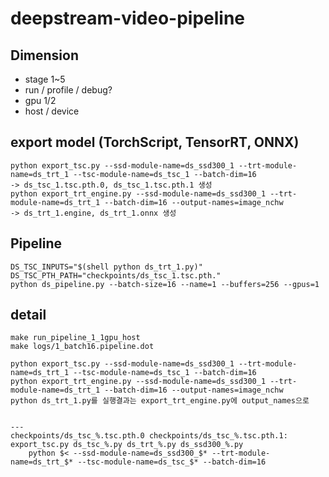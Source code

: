# deepstream-video-pipeline

## Dimension
- stage 1~5
- run / profile / debug?
- gpu 1/2
- host / device

## export model (TorchScript, TensorRT, ONNX)
    
    python export_tsc.py --ssd-module-name=ds_ssd300_1 --trt-module-name=ds_trt_1 --tsc-module-name=ds_tsc_1 --batch-dim=16 
    -> ds_tsc_1.tsc.pth.0, ds_tsc_1.tsc.pth.1 생성
    python export_trt_engine.py --ssd-module-name=ds_ssd300_1 --trt-module-name=ds_trt_1 --batch-dim=16 --output-names=image_nchw
    -> ds_trt_1.engine, ds_trt_1.onnx 생성

## Pipeline

    DS_TSC_INPUTS="$(shell python ds_trt_1.py)" 
    DS_TSC_PTH_PATH="checkpoints/ds_tsc_1.tsc.pth." 
    python ds_pipeline.py --batch-size=16 --name=1 --buffers=256 --gpus=1

## detail

    make run_pipeline_1_1gpu_host
    make logs/1_batch16.pipeline.dot

    python export_tsc.py --ssd-module-name=ds_ssd300_1 --trt-module-name=ds_trt_1 --tsc-module-name=ds_tsc_1 --batch-dim=16
    python export_trt_engine.py --ssd-module-name=ds_ssd300_1 --trt-module-name=ds_trt_1 --batch-dim=16 --output-names=image_nchw
    python ds_trt_1.py를 실행결과는 export_trt_engine.py에 output_names으로


    --- 
    checkpoints/ds_tsc_%.tsc.pth.0 checkpoints/ds_tsc_%.tsc.pth.1: export_tsc.py ds_tsc_%.py ds_trt_%.py ds_ssd300_%.py
    	python $< --ssd-module-name=ds_ssd300_$* --trt-module-name=ds_trt_$* --tsc-module-name=ds_tsc_$* --batch-dim=16
